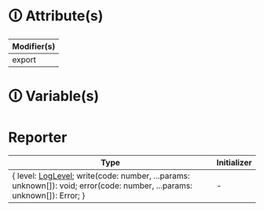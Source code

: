 # &#128712; Attribute(s)

| Modifier(s)                            |
|----------------------------------------|
| export |

# &#128712; Variable(s)

# Reporter

| Type                        | Initializer                       |
|-----------------------------|-----------------------------------|
| { level: [LogLevel](https://hamedfathi.gitbook.io/aurelia-2-doc-api/kernel/enum/reporter/loglevel); write(code: number, ...params: unknown[]): void; error(code: number, ...params: unknown[]): Error; } | - |